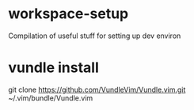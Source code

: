 # workspace-setup
Compilation of useful stuff for setting up dev environ

# vundle install
git clone https://github.com/VundleVim/Vundle.vim.git ~/.vim/bundle/Vundle.vim
